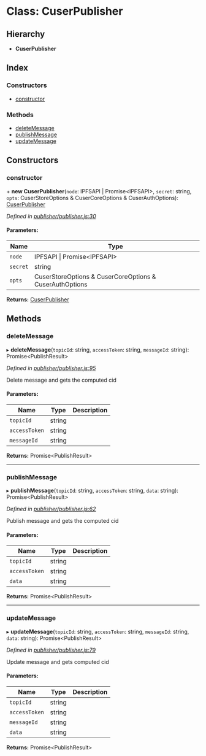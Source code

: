 # Class: CuserPublisher

## Hierarchy

* **CuserPublisher**

## Index

### Constructors

* [constructor](cuserpublisher.md#constructor)

### Methods

* [deleteMessage](cuserpublisher.md#deletemessage)
* [publishMessage](cuserpublisher.md#publishmessage)
* [updateMessage](cuserpublisher.md#updatemessage)

## Constructors

### constructor

\+ **new CuserPublisher**(`node`: IPFSAPI \| Promise\<IPFSAPI>, `secret`: string, `opts`: CuserStoreOptions & CuserCoreOptions & CuserAuthOptions): [CuserPublisher](cuserpublisher.md)

*Defined in [publisher/publisher.js:30](https://github.com/rubeniskov/cuser/blob/730a1b1/packages/publisher/publisher.js#L30)*

#### Parameters:

Name | Type |
------ | ------ |
`node` | IPFSAPI \| Promise\<IPFSAPI> |
`secret` | string |
`opts` | CuserStoreOptions & CuserCoreOptions & CuserAuthOptions |

**Returns:** [CuserPublisher](cuserpublisher.md)

## Methods

### deleteMessage

▸ **deleteMessage**(`topicId`: string, `accessToken`: string, `messageId`: string): Promise\<PublishResult>

*Defined in [publisher/publisher.js:95](https://github.com/rubeniskov/cuser/blob/730a1b1/packages/publisher/publisher.js#L95)*

Delete message and gets the computed cid

#### Parameters:

Name | Type | Description |
------ | ------ | ------ |
`topicId` | string |  |
`accessToken` | string |  |
`messageId` | string |   |

**Returns:** Promise\<PublishResult>

___

### publishMessage

▸ **publishMessage**(`topicId`: string, `accessToken`: string, `data`: string): Promise\<PublishResult>

*Defined in [publisher/publisher.js:62](https://github.com/rubeniskov/cuser/blob/730a1b1/packages/publisher/publisher.js#L62)*

Publish message and gets the computed cid

#### Parameters:

Name | Type | Description |
------ | ------ | ------ |
`topicId` | string |  |
`accessToken` | string |  |
`data` | string |   |

**Returns:** Promise\<PublishResult>

___

### updateMessage

▸ **updateMessage**(`topicId`: string, `accessToken`: string, `messageId`: string, `data`: string): Promise\<PublishResult>

*Defined in [publisher/publisher.js:79](https://github.com/rubeniskov/cuser/blob/730a1b1/packages/publisher/publisher.js#L79)*

Update message and gets computed cid

#### Parameters:

Name | Type | Description |
------ | ------ | ------ |
`topicId` | string |  |
`accessToken` | string |  |
`messageId` | string |  |
`data` | string |   |

**Returns:** Promise\<PublishResult>
